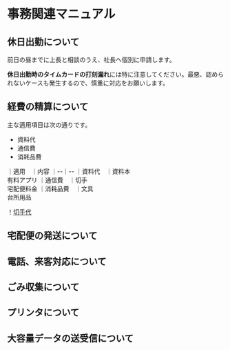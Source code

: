 # 事務関連マニュアル
## 休日出勤について
前日の昼までに上長と相談のうえ、社長へ個別に申請します。

**休日出勤時のタイムカードの打刻漏れ**には特に注意してください。最悪、認められないケースも発生するので、慎重に対応をお願いします。

## 経費の精算について
主な適用項目は次の通りです。
- 資料代
- 通信費
- 消耗品費

｜適用　｜内容
｜--｜--
｜資料代　｜資料本<br>有料アプリ
｜通信費　｜切手<br>宅配便料金
｜消耗品費　｜文具<br>台所用品

！[切手代](img/publicdomainq-0014143ddc.jpg)


## 宅配便の発送について
## 電話、来客対応について
## ごみ収集について
## プリンタについて
## 大容量データの送受信について